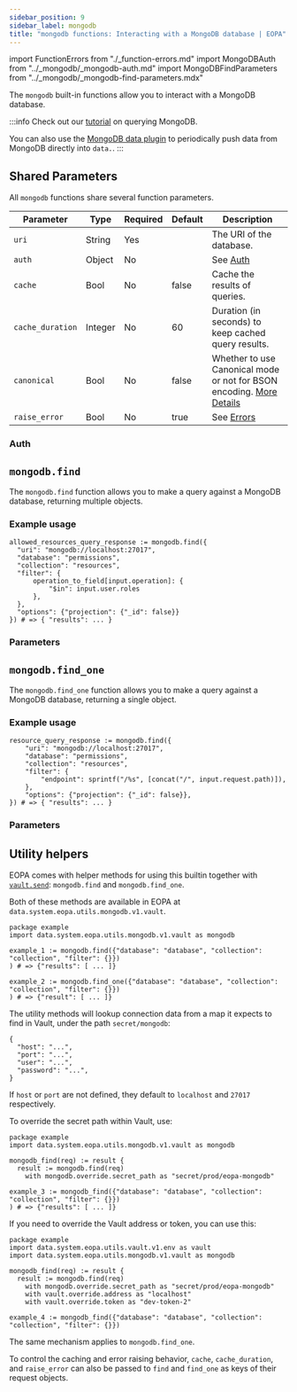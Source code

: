 ```yaml
---
sidebar_position: 9
sidebar_label: mongodb
title: "mongodb functions: Interacting with a MongoDB database | EOPA"
---
```


import FunctionErrors from "./_function-errors.md"
import MongoDBAuth from "../_mongodb/_mongodb-auth.md"
import MongoDBFindParameters from "../_mongodb/_mongodb-find-parameters.mdx"

The `mongodb` built-in functions allow you to interact with a MongoDB database.

:::info
Check out our [tutorial](/enterprise-opa/tutorials/using-data/querying-mongodb) on querying MongoDB.

You can also use the [MongoDB data plugin](/enterprise-opa/reference/configuration/data/mongodb) to periodically push data from MongoDB directly into `data.`.
:::


## Shared Parameters

All `mongodb` functions share several function parameters.

| Parameter | Type | Required | Default | Description |
| --- | --- | --- | --- | --- |
| `uri` | String | Yes |  | The URI of the database.  |
| `auth` | Object | No |  | See [Auth](#auth) |
| `cache` | Bool | No | false | Cache the results of queries. |
| `cache_duration` | Integer | No | 60 | Duration (in seconds) to keep cached query results. |
| `canonical` | Bool | No | false | Whether to use Canonical mode or not for BSON encoding. [More Details](https://www.mongodb.com/docs/manual/reference/mongodb-extended-json/) |
| `raise_error` | Bool | No | true | See [Errors](#errors) |


### Auth

<MongoDBAuth />

<FunctionErrors />


## `mongodb.find`

The `mongodb.find` function allows you to make a query against a MongoDB database, returning multiple objects.


### Example usage

```rego
allowed_resources_query_response := mongodb.find({
  "uri": "mongodb://localhost:27017",
  "database": "permissions",
  "collection": "resources",
  "filter": {
      operation_to_field[input.operation]: {
          "$in": input.user.roles
      },
  },
  "options": {"projection": {"_id": false}}
}) # => { "results": ... }
```


### Parameters

<MongoDBFindParameters options_name="options"/>


## `mongodb.find_one`

The `mongodb.find_one` function allows you to make a query against a MongoDB database, returning a single object.


### Example usage

```rego
resource_query_response := mongodb.find({
    "uri": "mongodb://localhost:27017",
    "database": "permissions",
    "collection": "resources",
    "filter": {
        "endpoint": sprintf("/%s", [concat("/", input.request.path)]),
    },
    "options": {"projection": {"_id": false}},
}) # => { "results": ... }
```


### Parameters

<MongoDBFindParameters options_name="options"/>


## Utility helpers

EOPA comes with helper methods for using this builtin together with
[`vault.send`](vault): `mongodb.find` and `mongodb.find_one`.

Both of these methods are available in EOPA at `data.system.eopa.utils.mongodb.v1.vault`.

```rego
package example
import data.system.eopa.utils.mongodb.v1.vault as mongodb

example_1 := mongodb.find({"database": "database", "collection": "collection", "filter": {}})
) # => {"results": [ ... ]}

example_2 := mongodb.find_one({"database": "database", "collection": "collection", "filter": {}})
) # => {"result": [ ... ]}
```

The utility methods will lookup connection data from a map it expects to find in Vault,
under the path `secret/mongodb`:

```rego
{
  "host": "...",
  "port": "...",
  "user": "...",
  "password": "...",
}
```

If `host` or `port` are not defined, they default to `localhost` and `27017` respectively.

To override the secret path within Vault, use:

```rego
package example
import data.system.eopa.utils.mongodb.v1.vault as mongodb

mongodb_find(req) := result {
  result := mongodb.find(req)
    with mongodb.override.secret_path as "secret/prod/eopa-mongodb"

example_3 := mongodb_find({"database": "database", "collection": "collection", "filter": {}})
) # => {"results": [ ... ]}
```

If you need to override the Vault address or token, you can use this:

```rego
package example
import data.system.eopa.utils.vault.v1.env as vault
import data.system.eopa.utils.mongodb.v1.vault as mongodb

mongodb_find(req) := result {
  result := mongodb.find(req)
    with mongodb.override.secret_path as "secret/prod/eopa-mongodb"
    with vault.override.address as "localhost"
    with vault.override.token as "dev-token-2"

example_4 := mongodb_find({"database": "database", "collection": "collection", "filter": {}})
```

The same mechanism applies to `mongodb.find_one`.

To control the caching and error raising behavior, `cache`, `cache_duration`, and
`raise_error` can also be passed to `find` and `find_one` as keys of their request
objects.
